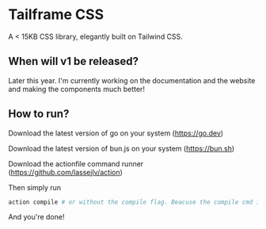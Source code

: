 # Tailframe CSS

A < 15KB CSS library, elegantly built on Tailwind CSS.

## When will v1 be released?

Later this year. I'm currently working on the documentation and the website and making the components much better!

## How to run?

Download the latest version of go on your system (https://go.dev)

Download the latest version of bun.js on your system (https://bun.sh)

Download the actionfile command runner (https://github.com/lassejlv/action)

Then simply run

  ```bash
  action compile # or without the compile flag. Beacuse the compile cmd is the first one in the .actions file
  ```

  And you're done!
